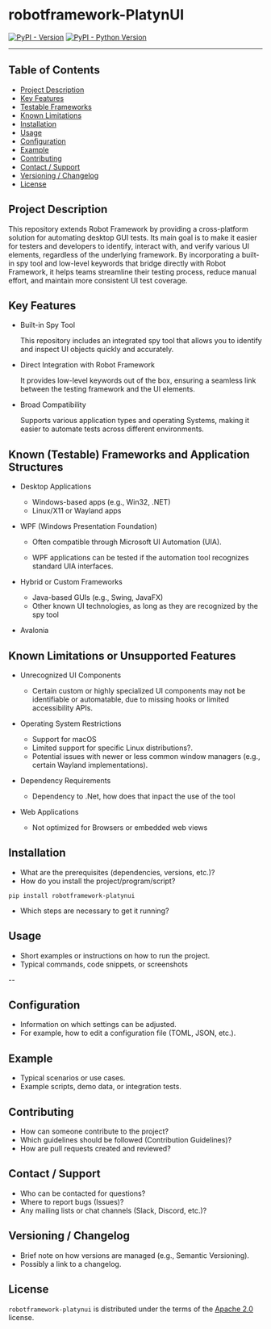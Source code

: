 <!--
SPDX-FileCopyrightText: 2024 Daniel Biehl <daniel.biehl@imbus.de>

SPDX-License-Identifier: Apache-2.0
-->

# robotframework-PlatynUI

[![PyPI - Version](https://img.shields.io/pypi/v/robotframework-platynui.svg)](https://pypi.org/project/robotframework-platynui)
[![PyPI - Python Version](https://img.shields.io/pypi/pyversions/robotframework-platynui.svg)](https://pypi.org/project/robotframework-platynui)

-----

## Table of Contents

- [Project Description](#project-description)
- [Key Features](#key-features)
- [Testable Frameworks](#known-testable-frameworks-and-application-structures)
- [Known Limitations](#known-limitations-or-unsupported-features)
- [Installation](#installation)
- [Usage](#usage)
- [Configuration](#configuration)
- [Example](#example)
- [Contributing](#contributing)
- [Contact / Support](#contact--support)
- [Versioning / Changelog](#versioning--changelog)
- [License](#license)

## Project Description

This repository extends Robot Framework by providing a cross-platform solution for automating desktop GUI tests. Its main goal is to make it easier for testers and developers to identify, interact with, and verify various UI elements, regardless of the underlying framework. By incorporating a built-in spy tool and low-level keywords that bridge directly with Robot Framework, it helps teams streamline their testing process, reduce manual effort, and maintain more consistent UI test coverage.

## Key Features

- Built-in Spy Tool

    This repository includes an integrated spy tool that allows you to identify and inspect UI objects quickly and accurately.

- Direct Integration with Robot Framework

    It provides low-level keywords out of the box, ensuring a seamless link between the testing framework and the UI elements.

- Broad Compatibility

    Supports various application types and operating Systems, making it easier to automate tests across different environments.

## Known (Testable) Frameworks and Application Structures

- Desktop Applications
    - Windows-based apps (e.g., Win32, .NET)
    - Linux/X11 or Wayland apps
- WPF (Windows Presentation Foundation)

    - Often compatible through Microsoft UI Automation (UIA).

    - WPF applications can be tested if the automation tool recognizes standard UIA interfaces.
- Hybrid or Custom Frameworks
    - Java-based GUIs (e.g., Swing, JavaFX)
    - Other known UI technologies, as long as they are recognized by the spy tool
- Avalonia

## Known Limitations or Unsupported Features

- Unrecognized UI Components

    - Certain custom or highly specialized UI components may not be identifiable or automatable, due to missing hooks or limited accessibility APIs.

- Operating System Restrictions

    - Support for macOS 
    - Limited support for specific Linux distributions?.
    - Potential issues with newer or less common window managers (e.g., certain Wayland implementations).
- Dependency Requirements
    - Dependency to .Net, how does that inpact the use of the tool

- Web Applications 
    - Not optimized for Browsers or embedded web views

## Installation

- What are the prerequisites (dependencies, versions, etc.)?
- How do you install the project/program/script?
```console
pip install robotframework-platynui
```
- Which steps are necessary to get it running?

## Usage

- Short examples or instructions on how to run the project.
- Typical commands, code snippets, or screenshots

--
## Configuration

- Information on which settings can be adjusted.
- For example, how to edit a configuration file (TOML, JSON, etc.).
  
## Example

- Typical scenarios or use cases.
- Example scripts, demo data, or integration tests.
  
## Contributing

- How can someone contribute to the project?
- Which guidelines should be followed (Contribution Guidelines)?
- How are pull requests created and reviewed?
  
## Contact / Support

- Who can be contacted for questions?
- Where to report bugs (Issues)?
- Any mailing lists or chat channels (Slack, Discord, etc.)?

## Versioning / Changelog

- Brief note on how versions are managed (e.g., Semantic Versioning).
- Possibly a link to a changelog.
  
## License

`robotframework-platynui` is distributed under the terms of the [Apache 2.0](https://spdx.org/licenses/Apache-2.0.html) license.
